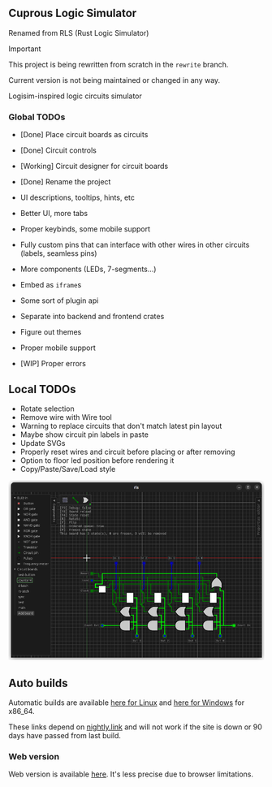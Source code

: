 ## Cuprous Logic Simulator
Renamed from RLS (Rust Logic Simulator)

> [!IMPORTANT]
> This project is being rewritten from scratch in the `rewrite` branch.
> 
> Current version is not being maintained or changed in any way.

Logisim-inspired logic circuits simulator

### Global TODOs

- [Done] Place circuit boards as circuits
- [Done] Circuit controls 
- [Working] Circuit designer for circuit boards

- [Done] Rename the project

- UI descriptions, tooltips, hints, etc
- Better UI, more tabs
- Proper keybinds, some mobile support

- Fully custom pins that can interface with other wires in other circuits (labels, seamless pins)
- More components (LEDs, 7-segments...)

- Embed as `iframe`s
- Some sort of plugin api
- Separate into backend and frontend crates
- Figure out themes
- Proper mobile support
- [WIP] Proper errors

## Local TODOs

- Rotate selection
- Remove wire with Wire tool
- Warning to replace circuits that don't match latest pin layout
- Maybe show circuit pin labels in paste
- Update SVGs
- Properly reset wires and circuit before placing or after removing
- Option to floor led position before rendering it
- Copy/Paste/Save/Load style

![](progress_preview.png)

## Auto builds

Automatic builds are available [here for Linux](https://nightly.link/Ved-s/cuprous/workflows/rust-build-deploy/master/build-x86_64-unknown-linux-gnu.zip) and [here for Windows](https://nightly.link/Ved-s/cuprous/workflows/rust-build-deploy/master/build-x86_64-pc-windows-gnu.zip) for x86_64.

These links depend on [nightly.link](https://nightly.link) and will not work if the site is down or 90 days have passed from last build.

### Web version

Web version is available [here](https://ved-s.github.io/cuprous).
It's less precise due to browser limitations.
